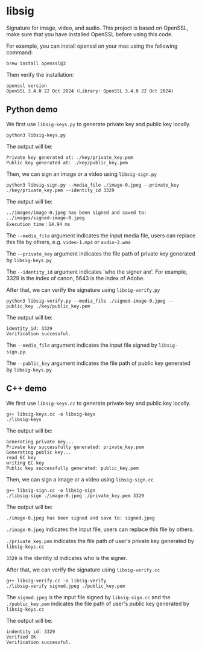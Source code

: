# libsig
Signature for image, video, and audio. This project is based on OpenSSL, make sure that you have installed OpenSSL before using this code. 

For example, you can install openssl on your mac using the following command:

    brew install openssl@3

Then verify the installation:

    openssl version
    OpenSSL 3.4.0 22 Oct 2024 (Library: OpenSSL 3.4.0 22 Oct 2024)

## Python demo

We first use `libsig-keys.py` to generate private key and public key locally. 

    python3 libsig-keys.py

The output will be:

    Private key generated at: ./key/private_key.pem
    Public key generated at: ./key/public_key.pem

Then, we can sign an image or a video using `libsig-sign.py`

    python3 libsig-sign.py --media_file ./image-0.jpeg --private_key ./key/private_key.pem --identity_id 3329

The output will be:

    ../images/image-0.jpeg has been signed and saved to: 
    ../images/signed-image-0.jpeg
    Execution time：14.94 ms

The `--media_file` argument indicates the input media file, users can replace this file by others, e.g. `video-1.mp4` or `audio-2.wma`

The `--private_key` argument indicates the file path of private key generated by `libsig-keys.py`

The `--identity_id` argument indicates 'who the signer are'. For example, 3329 is the index of canon, 5643 is the index of Adobe.

After that, we can verify the signature using `libsig-verify.py`

    python3 libsig-verify.py --media_file ./signed-image-0.jpeg --public_key ./key/public_key.pem

The output will be:

    identity_id: 3329
    Verification successful.

The `--media_file` argument indicates the input file signed by `libsig-sign.py`.

The `--public_key` argument indicates the file path of public key generated by `libsig-keys.py`

## C++ demo

We first use `libsig-keys.cc` to generate private key and public key locally. 

    g++ libsig-keys.cc -o libsig-keys
    ./libsig-keys
    
The output will be:

    Generating private key...
    Private key successfully generated: private_key.pem
    Generating public key...
    read EC key
    writing EC key
    Public key successfully generated: public_key.pem

Then, we can sign a image or a video using `libsig-sign.cc`

    g++ libsig-sign.cc -o libsig-sign
    ./libsig-sign ./image-0.jpeg ./private_key.pem 3329
    
The output will be:

    ./image-0.jpeg has been signed and save to: signed.jpeg

`./image-0.jpeg` indicates the input file, users can replace this file by others.

`./private_key.pem` indicates the file path of user's private key generated by `libsig-keys.cc`

`3329` is the identity id indicates who is the signer.

After that, we can verify the signature using `libsig-verify.cc`

    g++ libsig-verify.cc -o libsig-verify
    ./libsig-verify signed.jpeg ./public_key.pem
    
The `signed.jpeg` is the input file signed by `libsig-sign.cc` and the `./public_key.pem` indicates the file path of user's public key generated by `libsig-keys.cc`
    
The output will be:

    indentity id: 3329
    Verified OK
    Verification successful.
